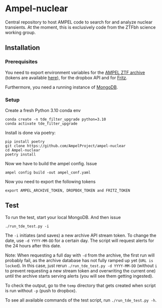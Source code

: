 # Ampel-nuclear
Central repository to host AMPEL code to search for and analyze nuclear transients. At the moment, this is exclusively code from the ZTFbh science working group.

## Installation
### Prerequisites
You need to export environment variables for the [AMPEL ZTF archive](https://ampelproject.github.io/astronomy/ztf/index) (tokens are available [here](https://ampel.zeuthen.desy.de/live/dashboard/tokens)), for the dropbox API and for [Fritz](https://fritz.science/).

Furthermore, you need a running instance of [MongoDB](https://www.mongodb.com/docs/manual/installation/).

### Setup
Create a fresh Python 3.10 conda env
```
conda create -n tde_filter_upgrade python=3.10
conda activate tde_filter_upgrade
```
Install is done via poetry:
```
pip install poetry 
git clone https://github.com/AmpelProject/ampel-nuclear
cd Ampel-nuclear
poetry install
```
Now we have to build the ampel config. Issue
```
ampel config build -out ampel_conf.yaml
```
Now you need to export the following tokens
```
export AMPEL_ARCHIVE_TOKEN, DROPBOX_TOKEN and FRITZ_TOKEN
```

## Test
To run the test, start your local MongoDB. And then issue

`./run_tde_test.py -i`

The `-i` initiates (and saves) a new archive API stream token. To change the date, use `-d YYYY-MM-DD` for a certain day. The script will request alerts for the 24 hours after this date. 

Note: When requesting a full day with `-d` from the archive, the first run will probably fail, as the archive database has not fully ramped up yet (`URL is locked`). In this case, just rerun `./run_tde_test.py -d YYYY-MM-DD` (without `i` to prevent requesting a new stream token and overwriting the current one) until the archive starts serving alerts (you will see them getting ingested).

To check the output, go to the `temp` directory that gets created when script is run without `-p` (push to dropbox).

To see all available commands of the test script, run `./run_tde_test.py -h`.
